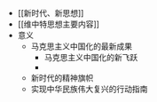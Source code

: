 - [[新时代、新思想]]
- [[维中特思想主要内容]]
- 意义
	- 马克思主义中国化的最新成果
		- 马克思主义中国化的新飞跃
		-
	- 新时代的精神旗帜
	- 实现中华民族伟大复兴的行动指南
